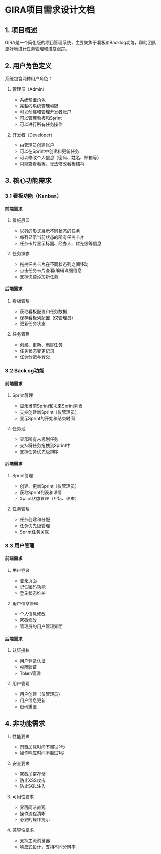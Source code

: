 # GIRA项目需求设计文档

## 1. 项目概述
GIRA是一个简化版的项目管理系统，主要聚焦于看板和Backlog功能，帮助团队更好地进行任务管理和进度跟踪。

## 2. 用户角色定义
系统包含两种用户角色：
1. 管理员（Admin）
   - 系统预置角色
   - 完整的系统管理权限
   - 可以创建和管理开发者账户
   - 可以管理看板和Sprint
   - 可以进行所有任务操作

2. 开发者（Developer）
   - 由管理员创建账户
   - 可以在Sprint中创建和更新任务
   - 可以修改个人信息（密码、姓名、邮箱等）
   - 只能查看看板，无法修改看板结构

## 3. 核心功能需求

### 3.1 看板功能（Kanban）
#### 前端需求
1. 看板展示
   - 以列的形式展示不同状态的任务
   - 每列显示当前状态的所有任务卡片
   - 任务卡片显示标题、经办人、优先级等信息

2. 任务操作
   - 拖拽任务卡片在不同状态列之间移动
   - 点击任务卡片查看/编辑详细信息
   - 支持快速添加新任务

#### 后端需求
1. 看板管理
   - 获取看板配置和任务数据
   - 保存看板列配置（仅管理员）
   - 更新任务状态

2. 任务管理
   - 创建、更新、删除任务
   - 任务状态变更记录
   - 任务分配与转交

### 3.2 Backlog功能
#### 前端需求
1. Sprint管理
   - 显示当前Sprint和未来Sprint列表
   - 支持创建新Sprint（仅管理员）
   - 显示Sprint的开始和结束时间

2. 任务池
   - 显示所有未规划任务
   - 支持将任务拖拽到Sprint中
   - 支持任务优先级排序

#### 后端需求
1. Sprint管理
   - 创建、更新Sprint（仅管理员）
   - 获取Sprint列表和详情
   - Sprint状态管理（开始、结束）

2. 任务管理
   - 任务创建和分配
   - 任务优先级管理
   - Sprint任务关联

### 3.3 用户管理
#### 前端需求
1. 用户登录
   - 登录页面
   - 记住密码功能
   - 登录状态维护

2. 用户信息管理
   - 个人信息修改
   - 密码修改
   - 管理员的用户管理界面

#### 后端需求
1. 认证授权
   - 用户登录认证
   - 权限验证
   - Token管理

2. 用户管理
   - 用户创建（仅管理员）
   - 用户信息更新
   - 密码重置

## 4. 非功能需求
1. 性能要求
   - 页面加载时间不超过2秒
   - 操作响应时间不超过1秒

2. 安全要求
   - 密码加密存储
   - 防止XSS攻击
   - 防止SQL注入

3. 可用性要求
   - 界面简洁直观
   - 操作流程清晰
   - 必要的操作提示

4. 兼容性要求
   - 支持主流浏览器
   - 响应式设计，支持不同分辨率 
